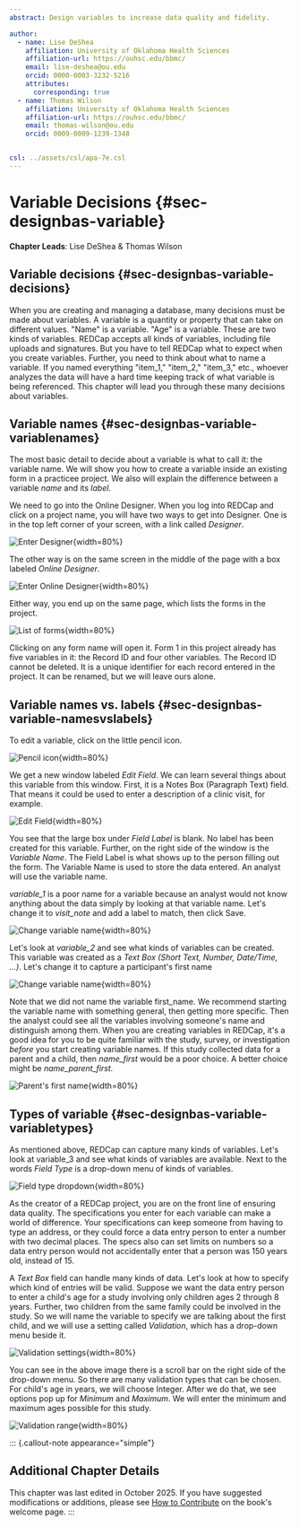 ```yaml
---
abstract: Design variables to increase data quality and fidelity.

author:
  - name: Lise DeShea
    affiliation: University of Oklahoma Health Sciences
    affiliation-url: https://ouhsc.edu/bbmc/
    email: lise-deshea@ou.edu
    orcid: 0000-0003-3232-5216
    attributes:
      corresponding: true
  - name: Thomas Wilson
    affiliation: University of Oklahoma Health Sciences
    affiliation-url: https://ouhsc.edu/bbmc/
    email: thomas-wilson@ou.edu
    orcid: 0009-0009-1239-1348


csl: ../assets/csl/apa-7e.csl
---
```


# Variable Decisions {#sec-designbas-variable}

**Chapter Leads**: Lise DeShea & Thomas Wilson

## Variable decisions {#sec-designbas-variable-decisions}

When you are creating and managing a database, many decisions must be made about variables.
A variable is a quantity or property that can take on different values. 
"Name" is a variable.
"Age" is a variable.
These are two kinds of variables.
REDCap accepts all kinds of variables, including file uploads and signatures.
But you have to tell REDCap what to expect when you create variables.
Further, you need to think about what to name a variable. 
If you named everything "item_1," "item_2," "item_3," etc., whoever analyzes the data
will have a hard time keeping track of what variable is being referenced.
This chapter will lead you through these many decisions about variables.

## Variable names {#sec-designbas-variable-variablenames}

The most basic detail to decide about a variable is what to call it: the variable name.
We will show you how to create a variable inside an existing form in a practicee project.
We also will explain the difference between a variable *name* and its *label*. 

We need to go into the Online Designer. 
When you log into REDCap and click on a project name, you will have two ways to get
into Designer. 
One is in the top left corner of your screen, with a link called *Designer*.

![Enter Designer](images/designbas/designer-1.jpg){width=80%}

The other way is on the same screen in the middle of the page with a box labeled *Online Designer*.

![Enter Online Designer](images/designbas/designer-2.jpg){width=80%}

Either way, you end up on the same page, which lists the forms in the project.

![List of forms](images/designbas/forms.jpg){width=80%}

Clicking on any form name will open it.
Form 1 in this project already has five variables in it: the Record ID and four other variables.
The Record ID cannot be deleted.
It is a unique identifier for each record entered in the project.
It can be renamed, but we will leave ours alone. 

## Variable names vs. labels {#sec-designbas-variable-namesvslabels}

To edit a variable, click on the little pencil icon.

![Pencil icon](images/designbas/pencilicon.jpg){width=80%}

We get a new window labeled *Edit Field*.
We can learn several things about this variable from this window.
First, it is a Notes Box (Paragraph Text) field.
That means it could be used to enter a description of a clinic visit, for example.

![Edit Field](images/designbas/editfield.jpg){width=80%}

You see that the large box under *Field Label* is blank.
No label has been created for this variable.
Further, on the right side of the window is the *Variable Name*.
The Field Label is what shows up to the person filling out the form.
The Variable Name is used to store the data entered.
An analyst will use the variable name.

*variable_1* is a poor name for a variable because an analyst would not know 
anything about the data simply by looking at that variable name.
Let's change it to *visit_note* and add a label to match, then click Save.

![Change variable name](images/designbas/visitnote.jpg){width=80%}

Let's look at *variable_2* and see what kinds of variables can be created.
This variable was created as a *Text Box (Short Text, Number, Date/Time, ...)*.
Let's change it to capture a participant's first name

![Change variable name](images/designbas/name-first.jpg){width=80%}

Note that we did not name the variable first_name.
We recommend starting the variable name with something general, then getting more
specific.
Then the analyst could see all the variables involving someone's name and distinguish among them.
When you are creating variables in REDCap, it's a good idea for you to be
quite familiar with the study, survey, or investigation *before* you start
creating variable names.
If this study collected data for a parent and a child, then *name_first* would be a poor choice.
A better choice might be *name_parent_first.*

![Parent's first name](images/designbas/parent-first-name.jpg){width=80%}

## Types of variable {#sec-designbas-variable-variabletypes}

As mentioned above, REDCap can capture many kinds of variables.
Let's look at variable_3 and see what kinds of variables are available.
Next to the words *Field Type* is a drop-down menu of kinds of variables.

![Field type dropdown](images/designbas/kinds-of-variables.jpg){width=80%}

As the creator of a REDCap project, you are on the front line of ensuring data quality.
The specifications you enter for each variable can make a world of difference.
Your specifications can keep someone from having to type an address, or they could
force a data entry person to enter a number with two decimal places.
The specs also can set limits on numbers so a data entry person would not 
accidentally enter that a person was 150 years old, instead of 15.

A *Text Box* field can handle many kinds of data.
Let's look at how to specify which kind of entries will be valid.
Suppose we want the data entry person to enter a child's age for a study
involving only children ages 2 through 8 years.
Further, two children from the same family could be involved in the study.
So we will name the variable to specify we are talking about the first child,
and we will use a setting called *Validation*, which has a drop-down menu beside it.

![Validation settings](images/designbas/validation-1.jpg){width=80%}

You can see in the above image there is a scroll bar on the right side of the drop-down menu.
So there are many validation types that can be chosen.
For child's age in years, we will choose Integer.
After we do that, we see options pop up for *Minimum* and *Maximum*.
We will enter the minimum and maximum ages possible for this study.

![Validation range](images/designbas/validation-2.jpg){width=80%}






::: {.callout-note appearance="simple"}





## Additional Chapter Details

This chapter was last edited in October 2025.
If you have suggested modifications or additions, please see [How to Contribute](../index.qmd#sec-welcome-contribute) on the book's welcome page.
:::
